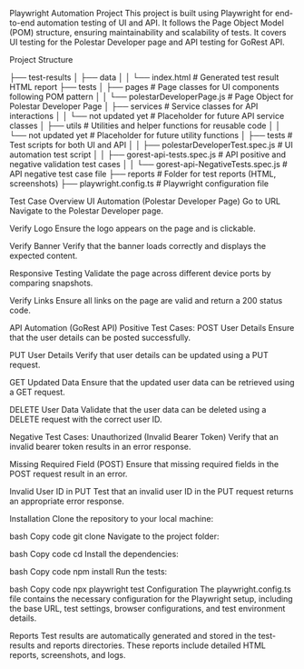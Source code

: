 Playwright Automation Project
This project is built using Playwright for end-to-end automation testing of UI and API. It follows the Page Object Model (POM) structure, ensuring maintainability and scalability of tests. It covers UI testing for the Polestar Developer page and API testing for GoRest API.

Project Structure

├── test-results
│   ├── data
│   │   └── index.html                  # Generated test result HTML report
├── tests
│   ├── pages                            # Page classes for UI components following POM pattern
│   │   └── polestarDeveloperPage.js    # Page Object for Polestar Developer Page
│   ├── services                         # Service classes for API interactions
│   │   └── not updated yet              # Placeholder for future API service classes
│   ├── utils                            # Utilities and helper functions for reusable code
│   │   └── not updated yet              # Placeholder for future utility functions
│   ├── tests                            # Test scripts for both UI and API
│   │   ├── polestarDeveloperTest.spec.js     # UI automation test script
│   │   ├── gorest-api-tests.spec.js         # API positive and negative validation test cases
│   │   └── gorest-api-NegativeTests.spec.js  # API negative test case file
├── reports                              # Folder for test reports (HTML, screenshots)
├── playwright.config.ts                 # Playwright configuration file


Test Case Overview
UI Automation (Polestar Developer Page)
Go to URL
Navigate to the Polestar Developer page.

Verify Logo
Ensure the logo appears on the page and is clickable.

Verify Banner
Verify that the banner loads correctly and displays the expected content.

Responsive Testing
Validate the page across different device ports by comparing snapshots.

Verify Links
Ensure all links on the page are valid and return a 200 status code.

API Automation (GoRest API)
Positive Test Cases:
POST User Details
Ensure that the user details can be posted successfully.

PUT User Details
Verify that user details can be updated using a PUT request.

GET Updated Data
Ensure that the updated user data can be retrieved using a GET request.

DELETE User Data
Validate that the user data can be deleted using a DELETE request with the correct user ID.

Negative Test Cases:
Unauthorized (Invalid Bearer Token)
Verify that an invalid bearer token results in an error response.

Missing Required Field (POST)
Ensure that missing required fields in the POST request result in an error.

Invalid User ID in PUT
Test that an invalid user ID in the PUT request returns an appropriate error response.

Installation
Clone the repository to your local machine:

bash
Copy code
git clone <repository-url>
Navigate to the project folder:

bash
Copy code
cd <project-folder>
Install the dependencies:

bash
Copy code
npm install
Run the tests:

bash
Copy code
npx playwright test
Configuration
The playwright.config.ts file contains the necessary configuration for the Playwright setup, including the base URL, test settings, browser configurations, and test environment details.

Reports
Test results are automatically generated and stored in the test-results and reports directories. These reports include detailed HTML reports, screenshots, and logs.